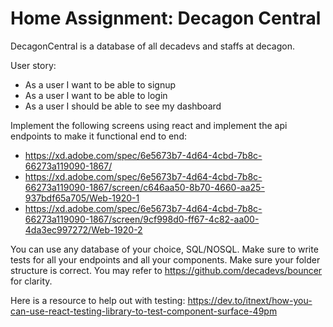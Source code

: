 # Home Assignment: Decagon Central
DecagonCentral is a database of all decadevs and staffs at decagon.

User story:
* As a user I want to be able to signup
* As a user I want to be able to login
* As a user I should be able to see my dashboard

Implement the following screens using react and implement the api endpoints to make it functional end to end:

* https://xd.adobe.com/spec/6e5673b7-4d64-4cbd-7b8c-66273a119090-1867/
* https://xd.adobe.com/spec/6e5673b7-4d64-4cbd-7b8c-66273a119090-1867/screen/c646aa50-8b70-4660-aa25-937bdf65a705/Web-1920-1
* https://xd.adobe.com/spec/6e5673b7-4d64-4cbd-7b8c-66273a119090-1867/screen/9cf998d0-ff67-4c82-aa00-4da3ec997272/Web-1920-2


You can use any database of your choice, SQL/NOSQL.
Make sure to write tests for all your endpoints and all your components. Make sure your folder structure is correct. You may refer to https://github.com/decadevs/bouncer for clarity.

Here is a resource to help out with testing:
https://dev.to/itnext/how-you-can-use-react-testing-library-to-test-component-surface-49pm



